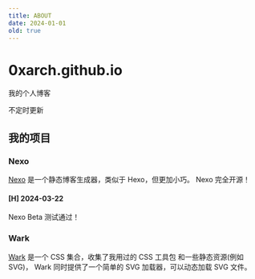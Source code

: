 ```yaml
---
title: ABOUT
date: 2024-01-01
old: true
---
```


# 0xarch.github.io

我的个人博客

不定时更新

## 我的项目

### Nexo

[Nexo](//github.com/0xarch/nexo) 是一个静态博客生成器，类似于 Hexo，但更加小巧。
Nexo 完全开源！

#### [H] 2024-03-22
Nexo Beta 测试通过！

### Wark

[Wark](//github.com/0xarch/Wark) 是一个 CSS 集合，收集了我用过的 CSS 工具包 和一些静态资源(例如 SVG)， Wark 同时提供了一个简单的 SVG 加载器，可以动态加载 SVG 文件。